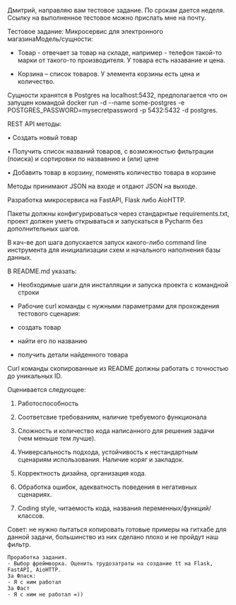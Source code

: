 Дмитрий, направляю вам тестовое задание.
По срокам дается неделя.
Ссылку на выполненное тестовое можно прислать мне на почту.


Тестовое задание:
Микросервис для электронного магазинаМодель/cущности:

- Товар - отвечает за товар на складе, например - телефон такой-то марки от такого-то производителя. У товара есть назавание и цена.

- Корзина – список товаров. У элемента корзины есть цена и количество.


Сущности хранятся в Postgres на localhost:5432, предполагается что он запущен командой docker run -d --name some-postgres -e POSTGRES_PASSWORD=mysecretpassword -p 5432:5432 -d postgres.

REST API методы:

• Создать новый товар

• Получить список названий товаров, с возможностью фильтрации (поиска) и сортировки по назвавнию и (или) цене

• Добавить товар в корзину, поменять количество товара в корзине

Методы принимают JSON на входе и отдают JSON на выходе.


Разработка микросервиса на FastAPI, Flask либо AioHTTP.

Пакеты должны конфигурироваться через стандарнтые requirements.txt, проект должен уметь открываться и запускаться в Pycharm без дополнительных шагов.


В кач-ве доп шага допускается запуск какого-либо command line инструмента для инициализации схем и начального наполнения базы данных.


В README.md указать:

* Необходимые шаги для инсталляции и запуска проекта с командной строки

* Рабочие curl команды с нужными параметрами для прохождения тестового сценария:

* создать товар

* найти его по названию

* получить детали найденного товара


Curl команды скопированные из README должны работать с точностью до уникальных ID.

Оценивается следующее:

1. Работоспособность

2. Соответсвие требованиям, наличие требуемого функционала

3. Сложность и количество кода написанного для решения задачи (чем меньше тем лучше).

4. Универсальность подхода, устойчивость к нестандартным сценариям использования. Наличие коряг и закладок.

5. Корректность дизайна, организация кода.

6. Обработка ошибок, адекватность поведения в негативных сценариях.

7. Coding style, читаемость кода, названия переменных/функций/классов.


Совет: не нужно пытаться копировать готовые примеры на гитхабе для данной задачи, большинство из них сделано плохо и не пройдут наш фильтр.

    Проработка задания. 
    - Выбор фреймворка. Оценить трудозатраты на создание tt на Flask, FastAPI, AioHTTP.
    За Фласк:
    - Я с ним работал
    За Фаст
    - Я с ним не работал =))

